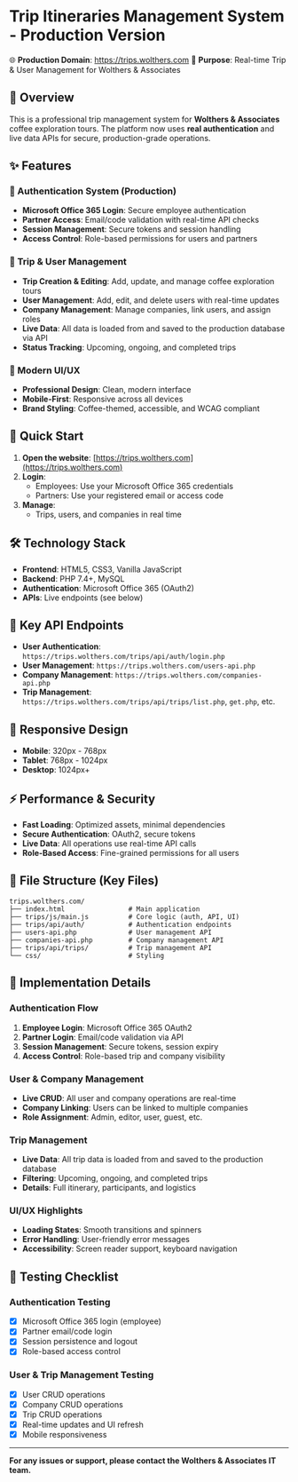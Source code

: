 # Trip Itineraries Management System - Production Version

🌐 **Production Domain**: https://trips.wolthers.com
🎯 **Purpose**: Real-time Trip & User Management for Wolthers & Associates

## 🌟 Overview

This is a professional trip management system for **Wolthers & Associates** coffee exploration tours. The platform now uses **real authentication** and live data APIs for secure, production-grade operations.

## ✨ Features

### 🔐 Authentication System (Production)
- **Microsoft Office 365 Login**: Secure employee authentication
- **Partner Access**: Email/code validation with real-time API checks
- **Session Management**: Secure tokens and session handling
- **Access Control**: Role-based permissions for users and partners

### 🧳 Trip & User Management
- **Trip Creation & Editing**: Add, update, and manage coffee exploration tours
- **User Management**: Add, edit, and delete users with real-time updates
- **Company Management**: Manage companies, link users, and assign roles
- **Live Data**: All data is loaded from and saved to the production database via API
- **Status Tracking**: Upcoming, ongoing, and completed trips

### 🎨 Modern UI/UX
- **Professional Design**: Clean, modern interface
- **Mobile-First**: Responsive across all devices
- **Brand Styling**: Coffee-themed, accessible, and WCAG compliant

## 🚀 Quick Start

1. **Open the website**: [https://trips.wolthers.com](https://trips.wolthers.com)
2. **Login**:
   - Employees: Use your Microsoft Office 365 credentials
   - Partners: Use your registered email or access code
3. **Manage**:
   - Trips, users, and companies in real time

## 🛠 Technology Stack

- **Frontend**: HTML5, CSS3, Vanilla JavaScript
- **Backend**: PHP 7.4+, MySQL
- **Authentication**: Microsoft Office 365 (OAuth2)
- **APIs**: Live endpoints (see below)

## 🔗 Key API Endpoints

- **User Authentication**: `https://trips.wolthers.com/trips/api/auth/login.php`
- **User Management**: `https://trips.wolthers.com/users-api.php`
- **Company Management**: `https://trips.wolthers.com/companies-api.php`
- **Trip Management**: `https://trips.wolthers.com/trips/api/trips/list.php`, `get.php`, etc.

## 📱 Responsive Design

- **Mobile**: 320px - 768px
- **Tablet**: 768px - 1024px
- **Desktop**: 1024px+

## ⚡ Performance & Security

- **Fast Loading**: Optimized assets, minimal dependencies
- **Secure Authentication**: OAuth2, secure tokens
- **Live Data**: All operations use real-time API calls
- **Role-Based Access**: Fine-grained permissions for all users

## 📂 File Structure (Key Files)

```
trips.wolthers.com/
├── index.html                # Main application
├── trips/js/main.js          # Core logic (auth, API, UI)
├── trips/api/auth/           # Authentication endpoints
├── users-api.php             # User management API
├── companies-api.php         # Company management API
├── trips/api/trips/          # Trip management API
└── css/                      # Styling
```

## 🎯 Implementation Details

### Authentication Flow
1. **Employee Login**: Microsoft Office 365 OAuth2
2. **Partner Login**: Email/code validation via API
3. **Session Management**: Secure tokens, session expiry
4. **Access Control**: Role-based trip and company visibility

### User & Company Management
- **Live CRUD**: All user and company operations are real-time
- **Company Linking**: Users can be linked to multiple companies
- **Role Assignment**: Admin, editor, user, guest, etc.

### Trip Management
- **Live Data**: All trip data is loaded from and saved to the production database
- **Filtering**: Upcoming, ongoing, and completed trips
- **Details**: Full itinerary, participants, and logistics

### UI/UX Highlights
- **Loading States**: Smooth transitions and spinners
- **Error Handling**: User-friendly error messages
- **Accessibility**: Screen reader support, keyboard navigation

## 🐛 Testing Checklist

### Authentication Testing
- [x] Microsoft Office 365 login (employee)
- [x] Partner email/code login
- [x] Session persistence and logout
- [x] Role-based access control

### User & Trip Management Testing
- [x] User CRUD operations
- [x] Company CRUD operations
- [x] Trip CRUD operations
- [x] Real-time updates and UI refresh
- [x] Mobile responsiveness

---

**For any issues or support, please contact the Wolthers & Associates IT team.** 
